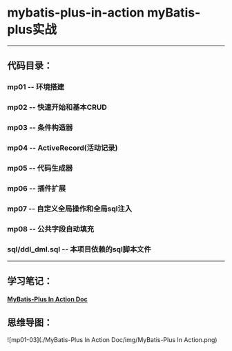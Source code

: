 # mybatis-plus-in-action myBatis-plus实战

---
## 代码目录：
### mp01 -- 环境搭建
### mp02 -- 快速开始和基本CRUD
### mp03 -- 条件构造器
### mp04 -- ActiveRecord(活动记录)
### mp05 -- 代码生成器
### mp06 -- 插件扩展
### mp07 -- 自定义全局操作和全局sql注入
### mp08 -- 公共字段自动填充

### sql/ddl_dml.sql -- 本项目依赖的sql脚本文件

--- 
## 学习笔记：
#### [MyBatis-Plus In Action Doc](https://github.com/Runewbie/mybatis-plus-in-action/tree/master/MyBatis-Plus%20In%20Action%20Doc)

## 思维导图：
![mp01-03](./MyBatis-Plus In Action Doc/img/MyBatis-Plus In Action.png)